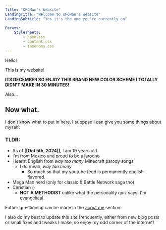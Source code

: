 ```yaml
---
Title: "KFCMan's Website"
LandingTitle: "Welcome to KFCMan's Website"
LandingSubtitle: "Yes it's the one you're currently on"

Params:
    Stylesheets:
        - home.css
        - content.css
        - taxonomy.css
---
```


Hello!

This is my website!

**ITS DECEMBER SO ENJOY THIS BRAND NEW COLOR SCHEME I TOTALLY DIDN'T MAKE IN 30 MINUTES!**

Also...

## Now what.

I don't know what to put in here. I suppose I can give you some things about myself:

### TLDR:

-   As of **[[Oct 5th, 2024]]**, I am 19 years old
-   I'm from Mexico and proud to be a [jarocho](<https://en.wikipedia.org/wiki/Veracruz_(city)>)
-   I learnt English from _way too many_ Minecraft parody songs
    -   I do mean, _way too many_
        -   So much so that my youtube feed is permanently english flavored.
-   Mega Man nerd (only for classic & Battle Network saga tho)
-   Christian :\)
    -   **NOT A METHODIST** unlike what the personality quiz says. I'm evangelical.

Futher questioning can be made in the [about me](/about-me) section.

I also do my best to update this site frencuently, either from new blog posts or small fixes and tweaks I make, so enjoy my odd corner of the internet!
